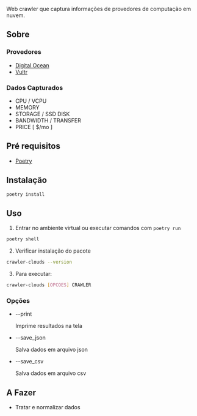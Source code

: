 Web crawler que captura informações de provedores de computação em nuvem.

## Sobre

### Provedores

-   [Digital Ocean](https://www.digitalocean.com/pricing/#droplet)
-   [Vultr](https://www.vultr.com/products/cloud-compute/)

### Dados Capturados

-   CPU / VCPU
-   MEMORY
-   STORAGE / SSD DISK
-   BANDWIDTH / TRANSFER
-   PRICE [ $/mo ]

## Pré requisitos

-   [Poetry](https://github.com/python-poetry/poetry#installation)

## Instalação

```sh
poetry install
```

## Uso

1. Entrar no ambiente virtual ou executar comandos com `poetry run`

```sh
poetry shell
```

2. Verificar instalação do pacote

```sh
crawler-clouds --version
```

3. Para executar:

```sh
crawler-clouds [OPCOES] CRAWLER
```

### Opções

-   --print

    Imprime resultados na tela

-   --save_json

    Salva dados em arquivo json

-   --save_csv

    Salva dados em arquivo csv

## A Fazer

-   Tratar e normalizar dados
